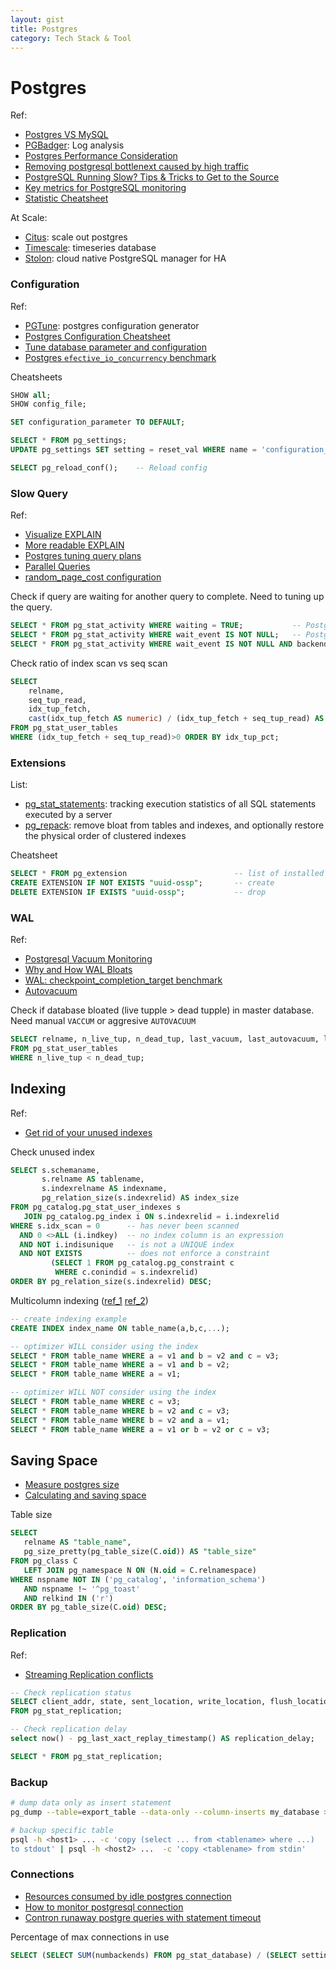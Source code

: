 ```yaml
---
layout: gist
title: Postgres
category: Tech Stack & Tool
---
```


# Postgres

Ref:
- [Postgres VS MySQL](https://www.2ndquadrant.com/en/postgresql/postgresql-vs-mysql/)
- [PGBadger](https://github.com/darold/pgbadger): Log analysis
- [Postgres Performance Consideration](https://thoughtbot.com/blog/postgresql-performance-considerations)
- [Removing postgresql bottlenext caused by high traffic](https://www.percona.com/blog/2020/05/29/removing-postgresql-bottlenecks-caused-by-high-traffic/)
- [PostgreSQL Running Slow? Tips & Tricks to Get to the Source](https://severalnines.com/database-blog/postgresql-running-slow-tips-tricks-get-source)
- [Key metrics for PostgreSQL monitoring](https://www.datadoghq.com/blog/postgresql-monitoring/)
- [Statistic Cheatsheet](https://gist.github.com/ruckus/5718112)

At Scale:
- [Citus](https://www.citusdata.com/): scale out postgres
- [Timescale](https://www.timescale.com/): timeseries database
- [Stolon](https://github.com/sorintlab/stolon): cloud native PostgreSQL manager for HA

### Configuration

Ref:
- [PGTune](https://pgtune.leopard.in.ua/#/): postgres configuration generator
- [Postgres Configuration Cheatsheet](https://pgdash.io/blog/postgres-configuration-cheatsheet.html)
- [Tune database parameter and configuration](https://www.enterprisedb.com/postgres-tutorials/comprehensive-guide-how-tune-database-parameters-and-configuration-postgresql)
- [Postgres `efective_io_concurrency` benchmark](https://portavita.github.io/2019-07-19-PostgreSQL_effective_io_concurrency_benchmarked/)

Cheatsheets
```sql
SHOW all;
SHOW config_file;

SET configuration_parameter TO DEFAULT;

SELECT * FROM pg_settings;
UPDATE pg_settings SET setting = reset_val WHERE name = 'configuration_parameter';

SELECT pg_reload_conf();    -- Reload config
```

### Slow Query

Ref:
- [Visualize EXPLAIN](https://tatiyants.com/pev/#/plans/new)
- [More readable EXPLAIN](https://explain.depesz.com/)
- [Postgres tuning query plans](https://www.gojek.io/blog/the-postgres-performance-tuning-manual-query-plans)
- [Parallel Queries](https://www.percona.com/blog/2019/02/21/parallel-queries-in-postgresql/)
- [random_page_cost configuration](https://amplitude.engineering/how-a-single-postgresql-config-change-improved-slow-query-performance-by-50x-85593b8991b0)

Check if query are waiting for another query to complete. Need to tuning up the query.
```sql
SELECT * FROM pg_stat_activity WHERE waiting = TRUE;           -- PostgreSQL 9.5 and earlier
SELECT * FROM pg_stat_activity WHERE wait_event IS NOT NULL;   -- PostgreSQL 9.6
SELECT * FROM pg_stat_activity WHERE wait_event IS NOT NULL AND backend_type = 'client backend';   -- PostgreSQL 10 and later 
```

Check ratio of index scan vs seq scan
```sql
SELECT 
	relname,
	seq_tup_read,
	idx_tup_fetch,
	cast(idx_tup_fetch AS numeric) / (idx_tup_fetch + seq_tup_read) AS idx_tup_pct 
FROM pg_stat_user_tables 
WHERE (idx_tup_fetch + seq_tup_read)>0 ORDER BY idx_tup_pct;
```

### Extensions

List:
- [pg_stat_statements](https://www.citusdata.com/blog/2019/02/08/the-most-useful-postgres-extension-pg-stat-statements/): tracking execution statistics of all SQL statements executed by a server
- [pg_repack](https://github.com/reorg/pg_repack): remove bloat from tables and indexes, and optionally restore the physical order of clustered indexes


Cheatsheet
```sql
SELECT * FROM pg_extension                        -- list of installed extension
CREATE EXTENSION IF NOT EXISTS "uuid-ossp";       -- create
DELETE EXTENSION IF EXISTS "uuid-ossp";           -- drop
```

### WAL

Ref:
- [Postgresql Vacuum Monitoring](https://www.datadoghq.com/blog/postgresql-vacuum-monitoring/)
- [Why and How WAL Bloats](https://dzone.com/articles/postgresql-why-and-how-wal-bloats)
- [WAL: checkpoint_completion_target benchmark](https://www.depesz.com/2010/11/03/checkpoint_completion_target/)
- [Autovacuum](https://www.2ndquadrant.com/en/blog/autovacuum-tuning-basics/)

Check if database bloated (live tupple > dead tupple) in master database. Need manual `VACCUM` or aggresive `AUTOVACUUM` 
```sql
SELECT relname, n_live_tup, n_dead_tup, last_vacuum, last_autovacuum, last_analyze, last_autoanalyze 
FROM pg_stat_user_tables 
WHERE n_live_tup < n_dead_tup;
```

## Indexing

Ref:
- [Get rid of your unused indexes](https://www.cybertec-postgresql.com/en/get-rid-of-your-unused-indexes/)

Check unused index
```sql
SELECT s.schemaname,
       s.relname AS tablename,
       s.indexrelname AS indexname,
       pg_relation_size(s.indexrelid) AS index_size
FROM pg_catalog.pg_stat_user_indexes s
   JOIN pg_catalog.pg_index i ON s.indexrelid = i.indexrelid
WHERE s.idx_scan = 0      -- has never been scanned
  AND 0 <>ALL (i.indkey)  -- no index column is an expression
  AND NOT i.indisunique   -- is not a UNIQUE index
  AND NOT EXISTS          -- does not enforce a constraint
         (SELECT 1 FROM pg_catalog.pg_constraint c
          WHERE c.conindid = s.indexrelid)
ORDER BY pg_relation_size(s.indexrelid) DESC;
```

Multicolumn indexing ([ref_1](https://www.postgresqltutorial.com/postgresql-indexes/postgresql-multicolumn-indexes/) [ref_2](https://www.percona.com/blog/2008/08/22/multiple-column-index-vs-multiple-indexes/))
```sql
-- create indexing example
CREATE INDEX index_name ON table_name(a,b,c,...);

-- optimizer WILL consider using the index
SELECT * FROM table_name WHERE a = v1 and b = v2 and c = v3;
SELECT * FROM table_name WHERE a = v1 and b = v2;
SELECT * FROM table_name WHERE a = v1;

-- optimizer WILL NOT consider using the index
SELECT * FROM table_name WHERE c = v3;
SELECT * FROM table_name WHERE b = v2 and c = v3;
SELECT * FROM table_name WHERE b = v2 and a = v1;
SELECT * FROM table_name WHERE a = v1 or b = v2 or c = v3;
```

## Saving Space

- [Measure postgres size](https://dba.stackexchange.com/questions/23879/measure-the-size-of-a-postgresql-table-row/23933#23933)
- [Calculating and saving space](https://stackoverflow.com/questions/2966524/calculating-and-saving-space-in-postgresql/7431468#7431468)


Table size
```sql
SELECT 
   relname AS "table_name", 
   pg_size_pretty(pg_table_size(C.oid)) AS "table_size" 
FROM pg_class C 
   LEFT JOIN pg_namespace N ON (N.oid = C.relnamespace) 
WHERE nspname NOT IN ('pg_catalog', 'information_schema') 
   AND nspname !~ '^pg_toast' 
   AND relkind IN ('r')
ORDER BY pg_table_size(C.oid) DESC;
```


### Replication

Ref:
- [Streaming Replication conflicts](https://www.cybertec-postgresql.com/en/streaming-replication-conflicts-in-postgresql/)

```sql
-- Check replication status
SELECT client_addr, state, sent_location, write_location, flush_location, replay_location
FROM pg_stat_replication;

-- Check replication delay
select now() - pg_last_xact_replay_timestamp() AS replication_delay;

SELECT * FROM pg_stat_replication;
```

### Backup

```bash
# dump data only as insert statement
pg_dump --table=export_table --data-only --column-inserts my_database > data.sql

# backup specific table
psql -h <host1> ... -c 'copy (select ... from <tablename> where ...)
to stdout' | psql -h <host2> ...  -c 'copy <tablename> from stdin'
```

### Connections

- [Resources consumed by idle postgres connection](https://aws.amazon.com/blogs/database/resources-consumed-by-idle-postgresql-connections/)
- [How to monitor postgresql connection](https://www.enterprisedb.com/postgres-tutorials/how-monitor-postgresql-connections)
- [Contron runaway postgre queries with statement timeout](https://blog.crunchydata.com/blog/control-runaway-postgres-queries-with-statement-timeout)

Percentage of max connections in use
```sql
SELECT (SELECT SUM(numbackends) FROM pg_stat_database) / (SELECT setting::float FROM pg_settings WHERE name = 'max_connections')
```